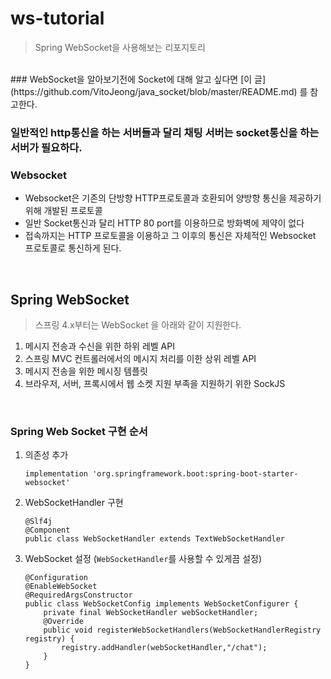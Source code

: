 # ws-tutorial
> Spring WebSocket을 사용해보는 리포지토리

<br>
### WebSocket을 알아보기전에 Socket에 대해 알고 싶다면 [이 글](https://github.com/VitoJeong/java_socket/blob/master/README.md) 를 참고한다.
<br>

### 일반적인 http통신을 하는 서버들과 달리 채팅 서버는 socket통신을 하는 서버가 필요하다.


### Websocket
* Websocket은 기존의 단방향 HTTP프로토콜과 호환되어 양방향 통신을 제공하기 위해 개발된 프로토콜
* 일반 Socket통신과 달리 HTTP 80 port를 이용하므로 방화벽에 제약이 없다
* 접속까지는 HTTP 프로토콜을 이용하고 그 이후의 통신은 자체적인 Websocket 프로토콜로 통신하게 된다.
<br>

## Spring WebSocket

> 스프링 4.x부터는 WebSocket 을 아래와 같이 지원한다.

1. 메시지 전송과 수신을 위한 하위 레벨 API
2. 스프링 MVC 컨트롤러에서의 메시지 처리를 이한 상위 레벨 API
3. 메시지 전송을 위한 메시징 템플릿
4. 브라우저, 서버, 프록시에서 웹 소켓 지원 부족을 지원하기 위한 SockJS
<br>

### Spring Web Socket 구현 순서

1. 의존성 추가
    ``` 
    implementation 'org.springframework.boot:spring-boot-starter-websocket'
    ```
2. WebSocketHandler 구현
    ```
    @Slf4j
    @Component
    public class WebSocketHandler extends TextWebSocketHandler
    ```
3. WebSocket 설정 (`WebSocketHandler`를 사용할 수 있게끔 설정)
    ```
    @Configuration
    @EnableWebSocket
    @RequiredArgsConstructor
    public class WebSocketConfig implements WebSocketConfigurer {
        private final WebSocketHandler webSocketHandler;
        @Override
        public void registerWebSocketHandlers(WebSocketHandlerRegistry registry) {
            registry.addHandler(webSocketHandler,"/chat");
        }
    }
    ```
